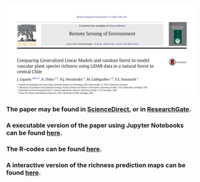 ![alt text](https://github.com/JavierLopatin/SpeciesRichness-GLMvsRF-LiDAR/blob/master/paper.PNG)

### The paper may be found in [ScienceDirect](http://www.sciencedirect.com/science/article/pii/S0034425715302169), or in [ResearchGate](https://www.researchgate.net/publication/286048786_Comparing_Generalized_Linear_Models_and_random_forest_to_model_vascular_plant_species_richness_using_LiDAR_data_in_a_natural_forest_in_central_Chile).
 
### A executable version of the paper using Jupyter Notebooks can be found [here](https://github.com/JavierLopatin/SpeciesRichness-GLMvsRF-LiDAR/blob/master/Publication_Notebook.ipynb).

### The R-codes can be found [here](https://github.com/JavierLopatin/SpeciesRichness-GLMvsRF-LiDAR/tree/master/R-scripts).

### A interactive version of the richness prediction maps can be found [here](https://htmlpreview.github.io/?https://github.com/JavierLopatin/SpeciesRichness-GLMvsRF-LiDAR/blob/master/Interactive_prediction_maps.html).

